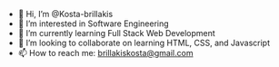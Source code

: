 - 👋 Hi, I’m @Kosta-brillakis
- 👀 I’m interested in Software Engineering
- 🌱 I’m currently learning Full Stack Web Development
- 💞️ I’m looking to collaborate on learning HTML, CSS, and Javascript
- 📫 How to reach me: brillakiskosta@gmail.com

<!---
Kosta-brillakis/Kosta-brillakis is a ✨ special ✨ repository because its `README.md` (this file) appears on your GitHub profile.
You can click the Preview link to take a look at your changes.
--->
